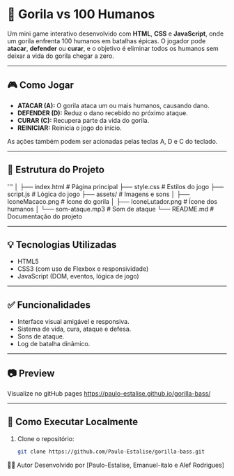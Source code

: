 # 🦍 Gorila vs 100 Humanos

Um mini game interativo desenvolvido com **HTML**, **CSS** e **JavaScript**, onde um gorila enfrenta 100 humanos em batalhas épicas. O jogador pode **atacar**, **defender** ou **curar**, e o objetivo é eliminar todos os humanos sem deixar a vida do gorila chegar a zero.

---

## 🎮 Como Jogar

- **ATACAR (A):** O gorila ataca um ou mais humanos, causando dano.
- **DEFENDER (D):** Reduz o dano recebido no próximo ataque.
- **CURAR (C):** Recupera parte da vida do gorila.
- **REINICIAR:** Reinicia o jogo do início.

As ações também podem ser acionadas pelas teclas A, D e C do teclado.

---

## 📁 Estrutura do Projeto

'''
│
├── index.html # Página principal
├── style.css # Estilos do jogo
├── script.js # Lógica do jogo
├── assets/ # Imagens e sons
│ ├── IconeMacaco.png # Ícone do gorila
│ ├── IconeLutador.png # Ícone dos humanos
│ └── som-ataque.mp3 # Som de ataque
└── README.md # Documentação do projeto


---

## 💡 Tecnologias Utilizadas

- HTML5
- CSS3 (com uso de Flexbox e responsividade)
- JavaScript (DOM, eventos, lógica de jogo)

---

## ✅ Funcionalidades

- Interface visual amigável e responsiva.
- Sistema de vida, cura, ataque e defesa.
- Sons de ataque.
- Log de batalha dinâmico.

---

## 📷 Preview
Visualize no gitHub pages https://paulo-estalise.github.io/gorilla-bass/


---

## 🚀 Como Executar Localmente

1. Clone o repositório:
   ```bash
   git clone https://github.com/Paulo-Estalise/gorilla-bass.git
🧑‍💻 Autor
Desenvolvido por [Paulo-Estalise, Emanuel-italo e Alef Rodrigues]
